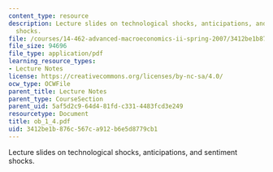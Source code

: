 ```yaml
---
content_type: resource
description: Lecture slides on technological shocks, anticipations, and sentiment
  shocks.
file: /courses/14-462-advanced-macroeconomics-ii-spring-2007/3412be1b876c567ca912b6e5d8779cb1_ob_1_4.pdf
file_size: 94696
file_type: application/pdf
learning_resource_types:
- Lecture Notes
license: https://creativecommons.org/licenses/by-nc-sa/4.0/
ocw_type: OCWFile
parent_title: Lecture Notes
parent_type: CourseSection
parent_uid: 5af5d2c9-64d4-81fd-c331-4483fcd3e249
resourcetype: Document
title: ob_1_4.pdf
uid: 3412be1b-876c-567c-a912-b6e5d8779cb1
---
```

Lecture slides on technological shocks, anticipations, and sentiment shocks.